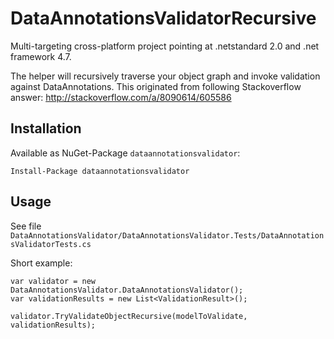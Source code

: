 # DataAnnotationsValidatorRecursive

Multi-targeting cross-platform project pointing at .netstandard 2.0 and .net framework 4.7. 

The helper will recursively traverse your object graph and invoke validation against DataAnnotations.
This originated from following Stackoverflow answer: http://stackoverflow.com/a/8090614/605586

## Installation

Available as NuGet-Package `dataannotationsvalidator`:

    Install-Package dataannotationsvalidator

## Usage

See file `DataAnnotationsValidator/DataAnnotationsValidator.Tests/DataAnnotationsValidatorTests.cs`

Short example:

    var validator = new DataAnnotationsValidator.DataAnnotationsValidator();
    var validationResults = new List<ValidationResult>();

    validator.TryValidateObjectRecursive(modelToValidate, validationResults);
